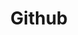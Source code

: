 ---
title: "Github"
weight: 2
description: "Check out my projects I've been a part of"
link: "https://www.github.com/darkishlocket10"
---